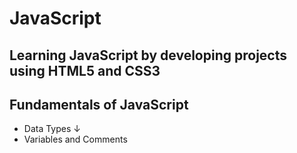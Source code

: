 # JavaScript

## Learning JavaScript by developing projects using HTML5 and CSS3

## Fundamentals of JavaScript

- Data Types
  ↓
- Variables and Comments
